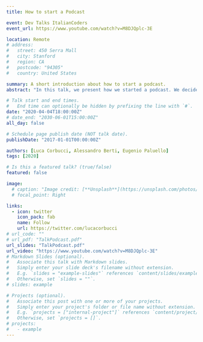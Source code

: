 ```yaml
---
title: How to start a Podcast

event: Dev Talks ItalianCoders
event_url: https://www.youtube.com/watch?v=M8DJQplc-3E

location: Remote
# address:
#   street: 450 Serra Mall
#   city: Stanford
#   region: CA
#   postcode: "94305"
#   country: United States

summary: A short introduction about how to start a podcast.
abstract: "In this talk, we present how we started a podcast. We decided to held this talk because we wanted to share with other people the problems we faced when we started to produce a podcast. During the talk, we propose some solutions to those problems. This talk is held in italian."

# Talk start and end times.
#   End time can optionally be hidden by prefixing the line with `#`.
date: "2020-04-04T18:00:00Z"
# date_end: "2030-06-01T15:00:00Z"
all_day: false

# Schedule page publish date (NOT talk date).
publishDate: "2017-01-01T00:00:00Z"

authors: [Luca Corbucci, Alessandro Berti, Eugenio Paluello]
tags: [2020]

# Is this a featured talk? (true/false)
featured: false

image:
  # caption: "Image credit: [**Unsplash**](https://unsplash.com/photos/bzdhc5b3Bxs)"
  # focal_point: Right

links:
  - icon: twitter
    icon_pack: fab
    name: Follow
    url: https://twitter.com/lucacorbucci
# url_code: ""
# url_pdf: "TalkPodcast.pdf"
url_slides: "TalkPodcast.pdf"
url_video: "https://www.youtube.com/watch?v=M8DJQplc-3E"
# Markdown Slides (optional).
#   Associate this talk with Markdown slides.
#   Simply enter your slide deck's filename without extension.
#   E.g. `slides = "example-slides"` references `content/slides/example-slides.md`.
#   Otherwise, set `slides = ""`.
# slides: example

# Projects (optional).
#   Associate this post with one or more of your projects.
#   Simply enter your project's folder or file name without extension.
#   E.g. `projects = ["internal-project"]` references `content/project/deep-learning/index.md`.
#   Otherwise, set `projects = []`.
# projects:
#   - example
---
```

